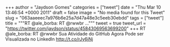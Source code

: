 
+++
author = "Jaydson Gomes"
categories = ["tweet"]
date = "Thu Mar 10 13:46:54 +0000 2011"
draft = false
image = "No media found for this Tweet"
slug = "063aaeeec7a976b6e25a7d47a48e3c5eeb30ebdd"
tags = ["tweet"]
title = """RT @ale_borba: RT @rwwbr ..."""
tweet = true
tweet_url = "https://twitter.com/jaydson/status/45843069563699200"
+++
RT @ale_borba: RT @rwwbr Sua Atividade do GitHub Agora Pode ser Visualizada no LinkedIn http://t.co/rJy6jNj
